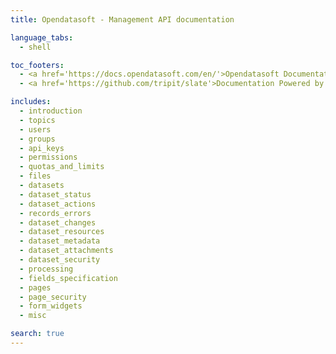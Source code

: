 ```yaml
---
title: Opendatasoft - Management API documentation

language_tabs:
  - shell

toc_footers:
  - <a href='https://docs.opendatasoft.com/en/'>Opendatasoft Documentation</a>
  - <a href='https://github.com/tripit/slate'>Documentation Powered by Slate</a>

includes:
  - introduction
  - topics
  - users
  - groups
  - api_keys
  - permissions
  - quotas_and_limits
  - files
  - datasets
  - dataset_status
  - dataset_actions
  - records_errors
  - dataset_changes
  - dataset_resources
  - dataset_metadata
  - dataset_attachments
  - dataset_security
  - processing
  - fields_specification
  - pages
  - page_security
  - form_widgets
  - misc

search: true
---
```

